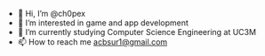 - 👋 Hi, I’m @ch0pex
- 👀 I’m interested in game and app development
- 🌱 I’m currently studying Computer Science Engineering at UC3M
- 📫 How to reach me acbsur1@gmail.com

<!---
ch0pex/ch0pex is a ✨ special ✨ repository because its `README.md` (this file) appears on your GitHub profile.
You can click the Preview link to take a look at your changes.
--->
